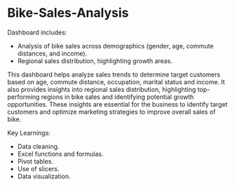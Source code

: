 # Bike-Sales-Analysis


Dashboard includes:
- Analysis of bike sales across demographics (gender, age, commute distances, and income).
- Regional sales distribution, highlighting growth areas.

This dashboard helps analyze sales trends to determine target customers based on age, commute distance, occupation, marital status and income. It also provides insights into regional sales distribution, highlighting top-performing regions in bike sales and identifying potential growth opportunities. These insights are essential for the business to identify target customers and optimize marketing strategies to improve overall sales of bike.

Key Learnings:
- Data cleaning.
- Excel functions and formulas.
- Pivot tables.
- Use of slicers.
- Data visualization.
